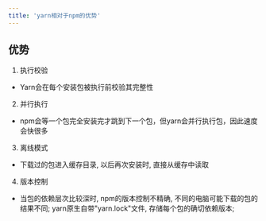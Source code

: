 ```yaml
---
title: 'yarn相对于npm的优势'
---
```


## 优势

1. 执行校验
  + Yarn会在每个安装包被执行前校验其完整性
2. 并行执行
  + npm会等一个包完全安装完才跳到下一个包，但yarn会并行执行包，因此速度会快很多
3. 离线模式
  + 下载过的包进入缓存目录, 以后再次安装时, 直接从缓存中读取
4. 版本控制
  + 当包的依赖层次比较深时, npm的版本控制不精确, 不同的电脑可能下载的包的结果不同; yarn原生自带"yarn.lock"文件, 存储每个包的确切依赖版本; 
